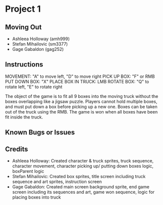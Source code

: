 # Project 1
## Moving Out
* Ashleea Holloway (amh999)
* Stefan Mihailovic (sm3377) 
* Gage Gabaldon (gag252)
## Instructions
MOVEMENT: "A" to move left, "D" to move right
PICK UP BOX: "F" or RMB
PUT DOWN BOX: "X"
PLACE BOX IN TRUCK: LMB
ROTATE BOX: "Q" to rotate left, "E" to rotate right

The object of the game is to fit all 9 boxes into the moving truck without the boxes overlapping like a jigsaw puzzle. Players cannot hold multiple boxes, and must put down a box before picking up a new one. Boxes can be taken out of the truck using the RMB. The game is won when all boxes have been fit inside the truck.

## Known Bugs or Issues

## Credits
* Ashleea Holloway: Created character & truck sprites, truck sequence, character movement, character picking up/ putting down boxes logic, boxParent logic
* Stefan Mihailovic: Created box sprites, title screen including truck sequence and art sprites, instruction screen
* Gage Gabaldon: Created main screen background sprite, end game screen including its sequences and art, game won sequence, logic for placing boxes into truck